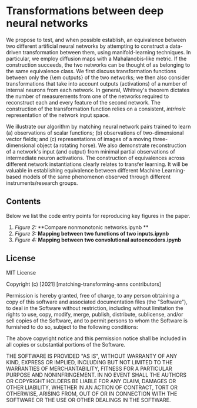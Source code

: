 # Transformations between deep neural networks

We propose to test, and when possible establish, 
an equivalence between two different artificial neural networks 
by attempting to construct a data-driven transformation
between them, using manifold-learning techniques.
In particular, we employ diffusion maps with a Mahalanobis-like metric.
If the construction succeeds, the two networks can be thought of as belonging to the same equivalence class.
We first discuss transformation functions between only the {\em outputs} of the two networks;
we then also consider
transformations that take into account outputs (activations)  of a number of internal neurons from each network.
In general, Whitney's theorem dictates the number of measurements from one of the networks 
required to reconstruct each and every feature of the second network.
The construction of the transformation function relies on a consistent, *intrinsic* representation of the 
network input space.

We illustrate our algorithm by matching neural network pairs trained to learn
(a) observations of scalar functions;
(b) observations of two-dimensional vector fields; and 
(c) representations of images of a moving three-dimensional object (a rotating horse).
We also demonstrate reconstruction of a network's input (and output)
from minimal partial observations of intermediate neuron activations.
The construction of equivalences across different network instantiations clearly relates to transfer learning.
It will be valuable in establishing equivalence between
different Machine Learning-based models of the same phenomenon observed through different instruments/research groups.

## Contents
Below we list the code entry points for reproducing key figures in the paper.

1. _Figure 2:_ **Compare nonmonotonic networks.ipynb **
2. _Figure 3:_ **Mapping between two functions of two inputs.ipynb**
3. _Figure 4:_ **Mapping between two convolutional autoencoders.ipynb**

## License

MIT License

Copyright (c) [2021] [matching-transforming-anns contributors]

Permission is hereby granted, free of charge, to any person obtaining a copy
of this software and associated documentation files (the "Software"), to deal
in the Software without restriction, including without limitation the rights
to use, copy, modify, merge, publish, distribute, sublicense, and/or sell
copies of the Software, and to permit persons to whom the Software is
furnished to do so, subject to the following conditions:

The above copyright notice and this permission notice shall be included in all
copies or substantial portions of the Software.

THE SOFTWARE IS PROVIDED "AS IS", WITHOUT WARRANTY OF ANY KIND, EXPRESS OR
IMPLIED, INCLUDING BUT NOT LIMITED TO THE WARRANTIES OF MERCHANTABILITY,
FITNESS FOR A PARTICULAR PURPOSE AND NONINFRINGEMENT. IN NO EVENT SHALL THE
AUTHORS OR COPYRIGHT HOLDERS BE LIABLE FOR ANY CLAIM, DAMAGES OR OTHER
LIABILITY, WHETHER IN AN ACTION OF CONTRACT, TORT OR OTHERWISE, ARISING FROM,
OUT OF OR IN CONNECTION WITH THE SOFTWARE OR THE USE OR OTHER DEALINGS IN THE
SOFTWARE.
